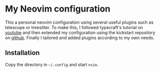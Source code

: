 # My Neovim configuration
This a personal neovim configuration using several useful plugins such as
telescope or treesitter. To make this, I followed typecraft's tutorial on
[youtube](https://www.youtube.com/watch?v=zHTeCSVAFNY&list=PLsz00TDipIffreIaUNk64KxTIkQaGguqn)
and then extended my configuration using the kickstart repository on
[github](https://github.com/nvim-lua/kickstart.nvim). Finally I tailored and
added plugins according to my own needs.

## Installation
Copy the directory in `~/.config` and start `nvim`.
